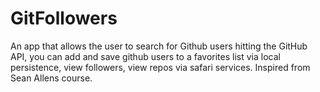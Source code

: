 # GitFollowers
An app that allows the user to search for Github users hitting the GitHub API, you can add and save github users to a favorites list via local persistence, view followers, view repos via safari services.
Inspired from Sean Allens course.
